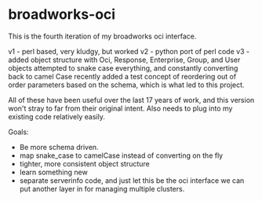 # broadworks-oci
This is the fourth iteration of my broadworks oci interface.


v1 - perl based, very kludgy, but worked
v2 - python port of perl code
v3 - added object structure with Oci, Response, Enterprise, Group, and User objects
     attempted to snake case everything, and constantly converting back to camel Case
     recently added a test concept of reordering out of order parameters based on the
     schema, which is what led to this project.

All of these have been useful over the last 17 years of work, and this version won't
stray to far from their original intent. Also needs to plug into my existing code
relatively easily.

Goals:
  - Be more schema driven.
  - map snake_case to camelCase instead of converting on the fly
  - tighter, more consistent object structure
  - learn something new
  - separate serverinfo code, and just let this be the oci interface
    we can put another layer in for managing multiple clusters.

    
